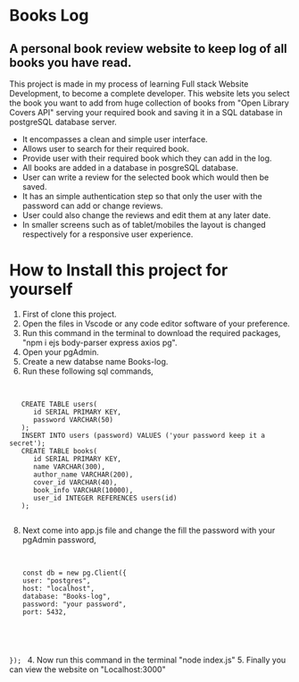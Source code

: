 # Books Log

## A personal book review website to keep log of all books you have read.

This project is made in my process of learning Full stack Website Development, to become a complete developer. This website lets you select the book you want to add from huge collection of books from "Open Library Covers API" serving your required book and saving it in a SQL database in postgreSQL database server.

* It encompasses a clean and simple user interface.
* Allows user to search for their required book.
* Provide user with their required book which they can add in the log.
* All books are added in a database in posgreSQL database.
* User can write a review for the selected book which would then be saved.
* It has an simple authentication step so that only the user with the password can add or change reviews.
* User could also change the reviews and edit them at any later date.
* In smaller screens such as of tablet/mobiles the layout is changed respectively for a responsive user experience.

# How to Install this project for yourself

1. First of clone this project.
2. Open the files in Vscode or any code editor software of your preference.
3. Run this command in the terminal to download the required packages, 
   "npm i ejs body-parser express axios pg".
4. Open your pgAdmin.
5. Create a new databse name Books-log.
6. Run these following sql commands,
<pre>
    <code>

   CREATE TABLE users(
      id SERIAL PRIMARY KEY,
      password VARCHAR(50)
   );
   INSERT INTO users (password) VALUES ('your password keep it a secret');
   CREATE TABLE books(
      id SERIAL PRIMARY KEY,
      name VARCHAR(300),
      author_name VARCHAR(200),
      cover_id VARCHAR(40),
      book_info VARCHAR(10000),
      user_id INTEGER REFERENCES users(id)
   );
        </code>
</pre>
   
8. Next come into app.js file and change the fill the password with your pgAdmin password,
   <pre>
    <code>

   const db = new pg.Client({
   user: "postgres",
   host: "localhost",
   database: "Books-log",
   password: "your password",
   port: 5432,
  });
 </code>
</pre>
4. Now run this command in the terminal "node index.js"
5. Finally you can view the website on "Localhost:3000"
